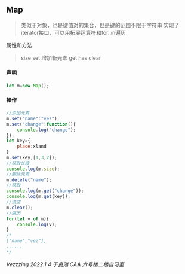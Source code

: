 ## Map 
> 类似于对象，也是键值对的集合，但是键的范围不限于字符串
> 实现了iterator接口，可以用拓展运算符和for..in遍历

属性和方法

> size
> set 增加新元素
> get
> has
> clear

#### 声明
```javascript
let m=new Map();
```
#### 操作
```javascript
//添加元素
m.set("name":"vez");
m.set("change":function(){
    console.log("change");
});
let key={
    place:xland
}
m.set(key,[1,3,2]);
//获取长度
console.log(m.size);
//删除元素
m.delete("name");
//获取
console.log(m.get("change"));
console.log(m.get(key));
//清空
m.clear();
//遍历
for(let v of m){
    console.log(v);
}
/*
["name","vez"],
......
*/
```
*Vezzzing 2022.1.4 于良渚 CAA 六号楼二楼自习室*
